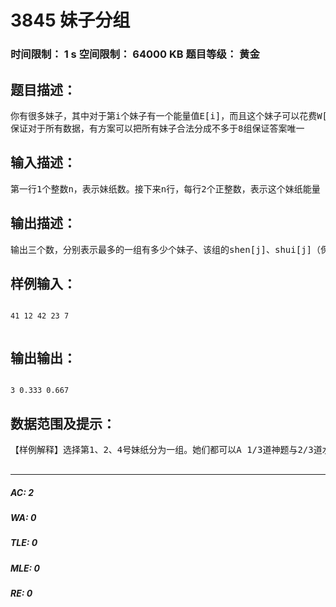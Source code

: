 # 3845 妹子分组   
### 时间限制： 1 s     空间限制： 64000 KB     题目等级： 黄金  
## 题目描述：  

<pre>
你有很多妹子，其中对于第i个妹子有一个能量值E[i]，而且这个妹子可以花费W[i]点能量A一道神题，或者花1点能量A一道水题。你想把妹子分成许多组，使得对于第j组里的妹子，每个妹子A shen[j]道神题和shui[j]道水题后，恰好消耗完能量值。注意：shen[j]与shui[j]可以是任意非负实数，（这表示得了部分分←强行解释ovo）。你想让妹子最多的一组的妹子尽量多，请你求出该组有多少个妹子，以及该组的shen[j]和shui[j]的值。  
保证对于所有数据，有方案可以把所有妹子合法分成不多于8组保证答案唯一
</pre>
  
  
## 输入描述：  

<pre>
第一行1个整数n，表示妹纸数。接下来n行，每行2个正整数，表示这个妹纸能量（E[i]），以及消耗多少能量可以A一道神题（W[i]）。
</pre>
  
  
## 输出描述：  

<pre>
输出三个数，分别表示最多的一组有多少个妹子、该组的shen[j]、shui[j]（保留三位小数）
</pre>
  
  
## 样例输入：  

<pre><code>
41 12 42 23 7  

</code></pre>
  
  
## 输出输出：  

<pre><code>
3 0.333 0.667
</code></pre>
  
  
## 数据范围及提示：  

<pre>
【样例解释】选择第1、2、4号妹纸分为一组。她们都可以A 1/3道神题与2/3道水题。1号：1=(1/3)*1+(2/3)；2号：2=(1/3)*4+(2/3)；4号：3=(1/3)*7+(2/3)。可以证明这是将最多的妹纸分为一组的方案。【数据范围】对于30%的数据，n≤10，E[i]、W[i]≤100。对于50%的数据，n≤1000，E[i]、W[i]≤1000。对于70%的数据，n≤1000。对于100%的数据，1＜n≤10000，E[i]、W[i]为正整数，且E[i]≤10^8、W[i]≤10^8。保证对于所有数据，有方案可以把所有妹子合法分成不多于8组保证答案唯一  

</pre>
  
  
***  

##### AC: 2  
##### WA: 0  
##### TLE: 0  
##### MLE: 0  
##### RE: 0  
